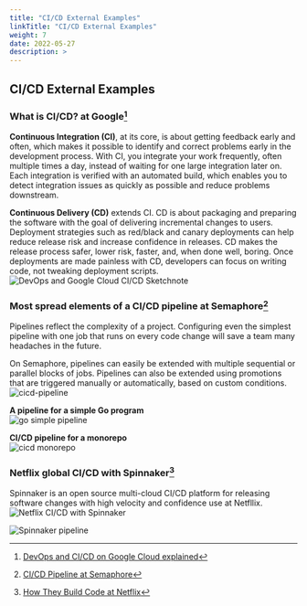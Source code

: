 ```yaml
---
title: "CI/CD External Examples"
linkTitle: "CI/CD External Examples"
weight: 7
date: 2022-05-27
description: >
---
```

## CI/CD External Examples

### What is CI/CD? at Google[^1]
**Continuous Integration (CI)**, at its core, is about getting feedback early and often, which makes it possible to identify and correct problems early in the development process. With CI, you integrate your work frequently, often multiple times a day, instead of waiting for one large integration later on. Each integration is verified with an automated build, which enables you to detect integration issues as quickly as possible and reduce problems downstream.

**Continuous Delivery (CD)** extends CI. CD is about packaging and preparing the software with the goal of delivering incremental changes to users.  Deployment strategies such as red/black and canary deployments can help reduce release risk and increase confidence in releases. CD makes the release process safer, lower risk, faster, and, when done well, boring. Once  deployments are made painless with CD, developers can focus on writing code, not tweaking deployment scripts. <br>
![DevOps and Google Cloud CI/CD Sketchnote](/images/en/docs/Engineering/cicd/gcp_ci.png)

### Most spread elements of a CI/CD pipeline at Semaphore[^2]
Pipelines reflect the complexity of a project. Configuring even the simplest pipeline with one job that runs on every code change will save a team many headaches in the future.

On Semaphore, pipelines can easily be extended with multiple sequential or parallel blocks of jobs. Pipelines can also be extended using promotions that are triggered manually or automatically, based on custom conditions. <br>
![cicd-pipeline](/images/en/docs/Engineering/cicd/cicd-pipeline.jpeg)

**A pipeline for a simple Go program** <br>
![go simple pipeline](/images/en/docs/Engineering/cicd/golang-ci-pipeline.jpeg)

**CI/CD pipeline for a monorepo** <br>
![cicd monorepo](/images/en/docs/Engineering/cicd/ci-monorepo.jpeg)

### Netflix global CI/CD with Spinnaker[^3]
Spinnaker is an open source multi-cloud CI/CD platform for releasing software changes with high velocity and confidence use at Netfllix. <br>
![Netflix CI/CD with Spinnaker](/images/en/docs/Engineering/cicd/netflix-cicd-spinnaker.png)

![Spinnaker pipeline](/images/en/docs/Engineering/cicd/nf-cicd-spinnaker.png)

[^1]: [DevOps and CI/CD on Google Cloud explained](https://cloud.google.com/blog/topics/developers-practitioners/devops-and-cicd-google-cloud-explained)

[^2]: [CI/CD Pipeline at Semaphore](https://semaphoreci.com/blog/cicd-pipeline)

[^3]: [How They Build Code at Netflix](https://netflixtechblog.com/how-we-build-code-at-netflix-c5d9bd727f15)